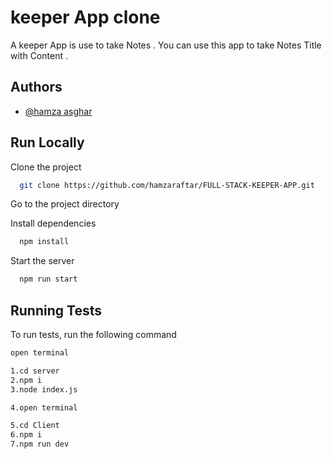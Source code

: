 
# keeper App clone

A keeper App is use to take Notes .
You can use this app to take Notes Title with Content . 


## Authors

- [@hamza asghar](https://github.com/hamzaraftar/FULL-STACK-KEEPER-APP)



## Run Locally

Clone the project

```bash
  git clone https://github.com/hamzaraftar/FULL-STACK-KEEPER-APP.git
```

Go to the project directory

Install dependencies

```bash
  npm install
```

Start the server

```bash
  npm run start
```


## Running Tests

To run tests, run the following command

```bash
open terminal

1.cd server
2.npm i  
3.node index.js  

4.open terminal

5.cd Client 
6.npm i
7.npm run dev



```

